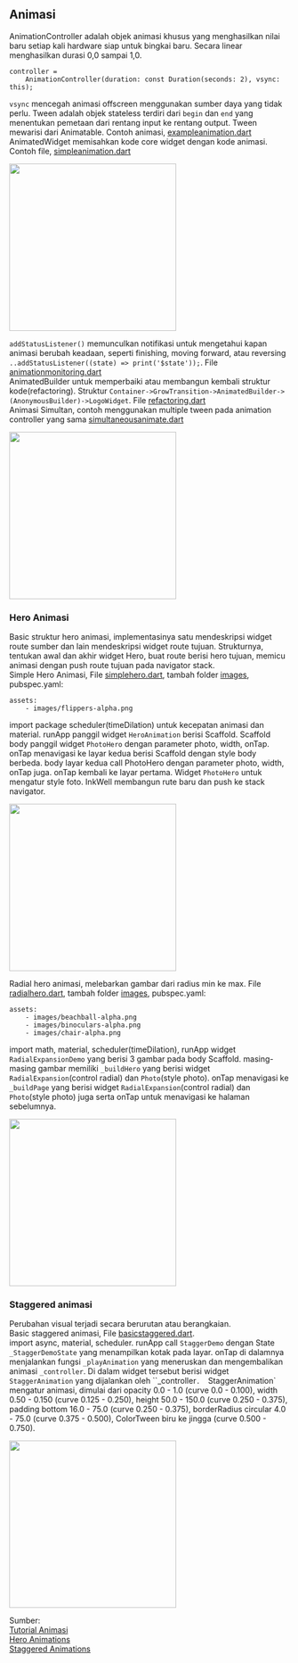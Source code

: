 ## Animasi
AnimationController adalah objek animasi khusus yang menghasilkan nilai baru 
setiap kali hardware siap untuk bingkai baru. Secara linear menghasilkan durasi 0,0 sampai 1,0. 
```
controller =
    AnimationController(duration: const Duration(seconds: 2), vsync: this);
```
`vsync` mencegah animasi offscreen menggunakan sumber daya yang tidak perlu. 
Tween adalah objek stateless terdiri dari `begin` dan `end` yang menentukan pemetaan dari rentang input ke rentang output. 
Tween mewarisi dari Animatable<T>. Contoh animasi, [exampleanimation.dart](https://github.com/Fourthten/praxis-academy/blob/master/novice/02-04/latihan/exampleanimation.dart)\
AnimatedWidget memisahkan kode core widget dengan kode animasi. 
Contoh file, [simpleanimation.dart](https://github.com/Fourthten/praxis-academy/blob/master/novice/02-04/latihan/simpleanimation.dart)

<img src="https://github.com/Fourthten/praxis-academy/blob/master/novice/02-04/latihan/record/simpleanimation.gif" width="300">

`addStatusListener()` memunculkan notifikasi untuk mengetahui kapan animasi berubah keadaan, seperti finishing, moving forward, atau reversing `..addStatusListener((state) => print('$state'));`. 
File [animationmonitoring.dart](https://github.com/Fourthten/praxis-academy/blob/master/novice/02-04/latihan/animationmonitoring.dart)\
AnimatedBuilder untuk memperbaiki atau membangun kembali struktur kode(refactoring). Struktur `Container->GrowTransition->AnimatedBuilder->(AnonymousBuilder)->LogoWidget`. File [refactoring.dart](https://github.com/Fourthten/praxis-academy/blob/master/novice/02-04/latihan/refactoring.dart)\
Animasi Simultan, contoh menggunakan multiple tween pada animation controller yang sama [simultaneousanimate.dart](https://github.com/Fourthten/praxis-academy/blob/master/novice/02-04/latihan/simultaneousanimate.dart)

<img src="https://github.com/Fourthten/praxis-academy/blob/master/novice/02-04/latihan/record/simultananimate.gif" width="300">

### Hero Animasi
Basic struktur hero animasi, implementasinya satu mendeskripsi widget route sumber dan lain mendeskripsi widget route tujuan. 
Strukturnya, tentukan awal dan akhir widget Hero, buat route berisi hero tujuan, memicu animasi dengan push route tujuan pada navigator stack.\
Simple Hero Animasi, File [simplehero.dart](https://github.com/Fourthten/praxis-academy/blob/master/novice/02-04/latihan/simplehero.dart), 
tambah folder [images](https://github.com/Fourthten/praxis-academy/tree/master/novice/02-04/latihan/imagesstandar), pubspec.yaml:
```
assets:
    - images/flippers-alpha.png
```
import package scheduler(timeDilation) untuk kecepatan animasi dan material. runApp panggil widget `HeroAnimation` berisi Scaffold. 
Scaffold body panggil widget `PhotoHero` dengan parameter photo, width, onTap. onTap menavigasi ke layar kedua berisi Scaffold dengan style body berbeda. 
body layar kedua call PhotoHero dengan parameter photo, width, onTap juga. onTap kembali ke layar pertama. Widget `PhotoHero` untuk mengatur style foto. 
InkWell membangun rute baru dan push ke stack navigator.

<img src="https://github.com/Fourthten/praxis-academy/blob/master/novice/02-04/latihan/record/standarhero.gif" width="300">

Radial hero animasi, melebarkan gambar dari radius min ke max. File [radialhero.dart](https://github.com/Fourthten/praxis-academy/blob/master/novice/02-04/latihan/radialhero.dart), 
tambah folder [images](https://github.com/Fourthten/praxis-academy/tree/master/novice/02-04/latihan/imagesradial), pubspec.yaml:
```
assets:
    - images/beachball-alpha.png
    - images/binoculars-alpha.png
    - images/chair-alpha.png
```
import math, material, scheduler(timeDilation), runApp widget `RadialExpansionDemo` yang berisi 3 gambar pada body Scaffold. masing-masing gambar memiliki `_buildHero` yang berisi widget `RadialExpansion`(control radial) dan `Photo`(style photo). 
onTap menavigasi ke `_buildPage` yang berisi widget `RadialExpansion`(control radial) dan `Photo`(style photo) juga serta onTap untuk menavigasi ke halaman sebelumnya.

<img src="https://github.com/Fourthten/praxis-academy/blob/master/novice/02-04/latihan/record/radialhero.gif" width="300">

### Staggered animasi
Perubahan visual terjadi secara berurutan atau berangkaian.\
Basic staggered animasi, File [basicstaggered.dart](https://github.com/Fourthten/praxis-academy/blob/master/novice/02-04/latihan/basicstaggered.dart).\
import async, material, scheduler. runApp call `StaggerDemo` dengan State `_StaggerDemoState` yang menampilkan kotak pada layar. 
onTap di dalamnya menjalankan fungsi `_playAnimation` yang meneruskan dan mengembalikan animasi `_controller`. 
Di dalam widget tersebut berisi widget `StaggerAnimation` yang dijalankan oleh ``_controller`. 
`StaggerAnimation` mengatur animasi, dimulai dari opacity 0.0 - 1.0 (curve 0.0 - 0.100), width 0.50 - 0.150 (curve 0.125 - 0.250), 
height 50.0 - 150.0 (curve 0.250 - 0.375), padding bottom 16.0 - 75.0 (curve 0.250 - 0.375), borderRadius circular 4.0 - 75.0 (curve 0.375 - 0.500), 
ColorTween biru ke jingga (curve 0.500 - 0.750).

<img src="https://github.com/Fourthten/praxis-academy/blob/master/novice/02-04/latihan/record/staggered.gif" width="300">

Sumber:\
[Tutorial Animasi](https://flutter.dev/docs/development/ui/animations/tutorial)\
[Hero Animations](https://flutter.dev/docs/development/ui/animations/hero-animations)\
[Staggered Animations](https://flutter.dev/docs/development/ui/animations/staggered-animations)
